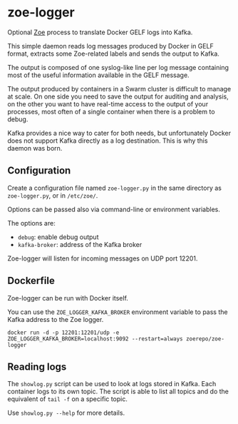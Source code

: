 # zoe-logger
Optional [Zoe](http://zoe-analytics.eu) process to translate Docker GELF logs into Kafka.

This simple daemon reads log messages produced by Docker in GELF format, extracts some Zoe-related labels and sends the output to Kafka.

The output is composed of one syslog-like line per log message containing most of the useful information available in the GELF message.

The output produced by containers in a Swarm cluster is difficult to manage at scale. On one side you need to save the output for auditing and analysis, on the other you want to have real-time access to the output of your processes, most often of a single container when there is a problem to debug.

Kafka provides a nice way to cater for both needs, but unfortunately Docker does not support Kafka directly as a log destination. This is why this daemon was born.

 ## Configuration

Create a configuration file named `zoe-logger.py` in the same directory as `zoe-logger.py`, or in `/etc/zoe/`.

Options can be passed also via command-line or environment variables.

The options are:
* `debug`: enable debug output
* `kafka-broker`: address of the Kafka broker

Zoe-logger will listen for incoming messages on UDP port 12201.

## Dockerfile

Zoe-logger can be run with Docker itself.

You can use the `ZOE_LOGGER_KAFKA_BROKER` environment variable to pass the Kafka address to the Zoe logger.

 ```
 docker run -d -p 12201:12201/udp -e ZOE_LOGGER_KAFKA_BROKER=localhost:9092 --restart=always zoerepo/zoe-logger
 ```

## Reading logs

The `showlog.py` script can be used to look at logs stored in Kafka. Each container logs to its own topic. The script is able to list all topics and do the equivalent of `tail -f` on a specific topic.

Use `showlog.py --help` for more details.
